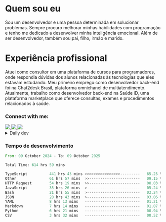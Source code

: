 # Quem sou eu
Sou um desenvolvedor e uma pessoa determinada em solucionar problemas. Sempre procuro melhorar minhas habilidades com programação e tenho me dedicado a desenvolver minha inteligência emocional. Além de ser desenvolvedor, também sou pai, filho, irmão e marido.

# Experiência profissional
Atuei como consultor em uma plataforma de cursos para programadores, onde respondia dúvidas dos alunos relacionadas às tecnologias que eles estavam estudando.
Meu primeiro emprego como desenvolvedor back-end foi na Chat2desk Brasil, plataforma omnichanel de multiatendimento.
Atualmente, trabalho como desenvolvedor back-end na Saúde iD, uma plataforma marketplace que oferece consultas, exames e procedimentos relacionados à saúde.

### Connect with me:
<a href="https://www.linkedin.com/in/theusmoreira" target="_blank" >
<img src="https://img.shields.io/badge/linkedin-%230077B5.svg?&style=for-the-badge&logo=linkedin&logoColor=white ">
</a>
<a href="https://www.instagram.com/matheus.s.moreira/" target="_blank">
<img src="https://img.shields.io/badge/instagram-%23E4405F.svg?&style=for-the-badge&logo=instagram&logoColor=white">
</a>
<a href="mailto:matheussm301@gmail.com"  target="_blank">
<img src="https://img.shields.io/badge/gmail-%23E4405F.svg?&style=for-the-badge&logo=gmail&logoColor=white">
</a>


<details>
  <summary>Daily dev </summary>
<p>
  <a href="https://app.daily.dev/matheussantos"><img src="https://github.com/matheus-santos-moreira/matheus-santos-moreira/blob/master/devcard.svg" width="200" alt="Matheus Santos's Dev Card"/></a>
 </p>
</details>

<h3>Tempo de desenvolvimento</h3>

<!--START_SECTION:waka-->

```rust
From: 09 October 2024 - To: 09 October 2025

Total Time: 614 hrs 59 mins

TypeScript          441 hrs 43 mins >>>>>>>>>>>>>>>>---------   65.25 %
Other               61 hrs 57 mins  >>-----------------------   09.15 %
HTTP Request        54 hrs 19 mins  >>-----------------------   08.03 %
JavaScript          35 hrs 26 mins  >------------------------   05.24 %
Bash                21 hrs 55 mins  >------------------------   03.24 %
JSON                20 hrs 43 mins  >------------------------   03.06 %
YAML                8 hrs 13 mins   -------------------------   01.21 %
Markdown            7 hrs 14 mins   -------------------------   01.07 %
Python              6 hrs 21 mins   -------------------------   00.94 %
CSV                 3 hrs 32 mins   -------------------------   00.52 %
```

<!--END_SECTION:waka-->
